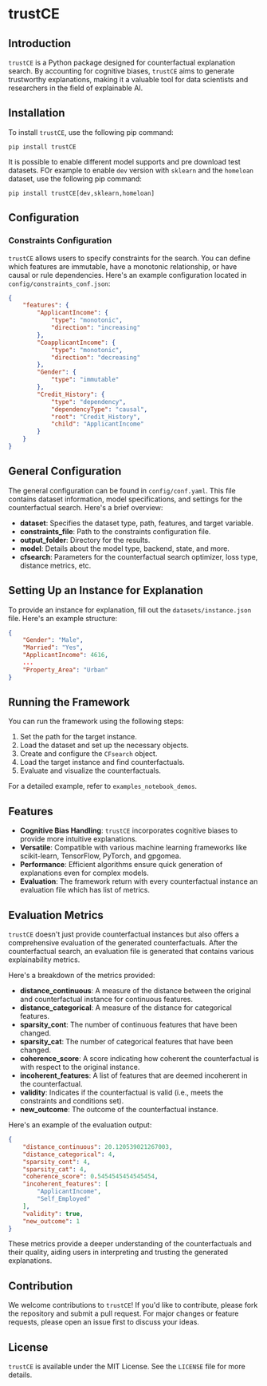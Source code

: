 # trustCE

## Introduction
`trustCE` is a Python package designed for counterfactual explanation search. By accounting for cognitive biases, `trustCE` aims to generate trustworthy explanations, making it a valuable tool for data scientists and researchers in the field of explainable AI.

## Installation
To install `trustCE`, use the following pip command:
```
pip install trustCE
```
It is possible to enable different model supports and pre download test datasets. FOr example to enable `dev` version with `sklearn` and the `homeloan` dataset, use the following pip command:
```
pip install trustCE[dev,sklearn,homeloan]
```

## Configuration

### Constraints Configuration
`trustCE` allows users to specify constraints for the search. You can define which features are immutable, have a monotonic relationship, or have causal or rule dependencies. Here's an example configuration located in `config/constraints_conf.json`:

```json
{
    "features": {
        "ApplicantIncome": {
            "type": "monotonic",
            "direction": "increasing"  
        },
        "CoapplicantIncome": {
            "type": "monotonic",
            "direction": "decreasing"  
        },
        "Gender": {
            "type": "immutable"
        },
        "Credit_History": {
            "type": "dependency",
            "dependencyType": "causal",
            "root": "Credit_History",
            "child": "ApplicantIncome"
        }
    }
}
```

## General Configuration
The general configuration can be found in `config/conf.yaml`. This file contains dataset information, model specifications, and settings for the counterfactual search. Here's a brief overview:

- **dataset**: Specifies the dataset type, path, features, and target variable.
- **constraints_file**: Path to the constraints configuration file.
- **output_folder**: Directory for the results.
- **model**: Details about the model type, backend, state, and more.
- **cfsearch**: Parameters for the counterfactual search optimizer, loss type, distance metrics, etc.

## Setting Up an Instance for Explanation
To provide an instance for explanation, fill out the `datasets/instance.json` file. Here's an example structure:
```json
{
    "Gender": "Male",
    "Married": "Yes",
    "ApplicantIncome": 4616,
    ...
    "Property_Area": "Urban"
}
```

## Running the Framework
You can run the framework using the following steps:

1. Set the path for the target instance.
2. Load the dataset and set up the necessary objects.
3. Create and configure the `CFsearch` object.
4. Load the target instance and find counterfactuals.
5. Evaluate and visualize the counterfactuals.

For a detailed example, refer to `examples_notebook_demos`.

## Features
- **Cognitive Bias Handling**: `trustCE` incorporates cognitive biases to provide more intuitive explanations.
- **Versatile**: Compatible with various machine learning frameworks like scikit-learn, TensorFlow, PyTorch, and gpgomea.
- **Performance**: Efficient algorithms ensure quick generation of explanations even for complex models.
- **Evaluation**: The framework return with every counterfactual instance an evaluation file which has list of metrics.

## Evaluation Metrics

`trustCE` doesn't just provide counterfactual instances but also offers a comprehensive evaluation of the generated counterfactuals. After the counterfactual search, an evaluation file is generated that contains various explainability metrics.

Here's a breakdown of the metrics provided:

- **distance_continuous**: A measure of the distance between the original and counterfactual instance for continuous features.
- **distance_categorical**: A measure of the distance for categorical features.
- **sparsity_cont**: The number of continuous features that have been changed.
- **sparsity_cat**: The number of categorical features that have been changed.
- **coherence_score**: A score indicating how coherent the counterfactual is with respect to the original instance.
- **incoherent_features**: A list of features that are deemed incoherent in the counterfactual.
- **validity**: Indicates if the counterfactual is valid (i.e., meets the constraints and conditions set).
- **new_outcome**: The outcome of the counterfactual instance.

Here's an example of the evaluation output:

```json
{
    "distance_continuous": 20.120539021267003,
    "distance_categorical": 4,
    "sparsity_cont": 4,
    "sparsity_cat": 4,
    "coherence_score": 0.5454545454545454,
    "incoherent_features": [
        "ApplicantIncome",
        "Self_Employed"
    ],
    "validity": true,
    "new_outcome": 1
}
```

These metrics provide a deeper understanding of the counterfactuals and their quality, aiding users in interpreting and trusting the generated explanations.


## Contribution
We welcome contributions to `trustCE`! If you'd like to contribute, please fork the repository and submit a pull request. For major changes or feature requests, please open an issue first to discuss your ideas.

## License
`trustCE` is available under the MIT License. See the `LICENSE` file for more details.
